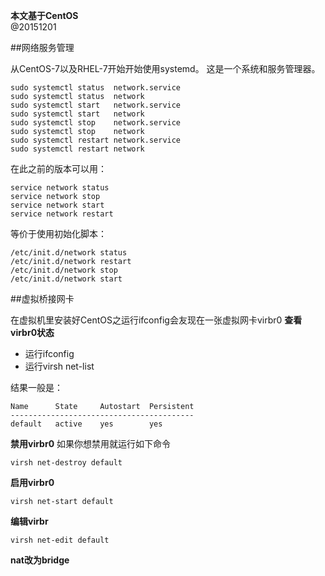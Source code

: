 **本文基于CentOS**  
@20151201

##网络服务管理

从CentOS-7以及RHEL-7开始开始使用systemd。
这是一个系统和服务管理器。

	sudo systemctl status  network.service
    sudo systemctl status  network
	sudo systemctl start   network.service
    sudo systemctl start   network
    sudo systemctl stop    network.service
    sudo systemctl stop    network
    sudo systemctl restart network.service
    sudo systemctl restart network

在此之前的版本可以用：

    service network status
	service network stop
	service network start
	service network restart

等价于使用初始化脚本：

	/etc/init.d/network status
	/etc/init.d/network restart
	/etc/init.d/network stop
	/etc/init.d/network start


##虚拟桥接网卡

在虚拟机里安装好CentOS之运行ifconfig会友现在一张虚拟网卡virbr0
**查看virbr0状态** 
 
* 运行ifconfig  
* 运行virsh net-list

结果一般是：

	Name      State     Autostart  Persistent
	-----------------------------------------
	default   active    yes        yes  
**禁用virbr0**
如果你想禁用就运行如下命令

	virsh net-destroy default

**启用virbr0**

	virsh net-start default

**编辑virbr**

	virsh net-edit default

**nat改为bridge**
